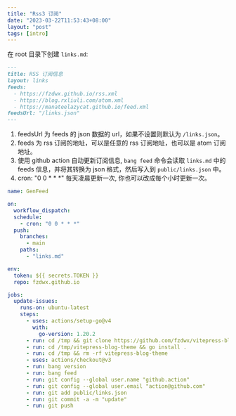 ```yaml
---
title: "Rss3 订阅"
date: "2023-03-22T11:53:43+08:00"
layout: "post"
tags: [intro]
---
```


在 root 目录下创建 `links.md`:

```md
---
title: RSS 订阅信息
layout: links
feeds:
  - https://fzdwx.github.io/rss.xml
  - https://blog.rxliuli.com/atom.xml
  - https://manateelazycat.github.io/feed.xml
feedsUrl: "/links.json"
---
```

1. feedsUrl 为 feeds 的 json 数据的 url，如果不设置则默认为 `/links.json`。
2. feeds 为 rss 订阅的地址，可以是任意的 rss 订阅地址，也可以是 atom 订阅地址。
3. 使用 github action 自动更新订阅信息, `bang feed` 命令会读取 `links.md` 中的 feeds 信息，并将其转换为 json 格式，然后写入到 `public/links.json` 中。
4. cron: "0 0 \* \* \*" 每天凌晨更新一次, 你也可以改成每个小时更新一次。

```yaml
name: GenFeed

on:
  workflow_dispatch:
  schedule:
    - cron: "0 0 * * *"
  push:
    branches:
      - main
    paths:
      - "links.md"

env:
  token: ${{ secrets.TOKEN }}
  repo: fzdwx.github.io

jobs:
  update-issues:
    runs-on: ubuntu-latest
    steps:
      - uses: actions/setup-go@v4
        with:
          go-version: 1.20.2
      - run: cd /tmp && git clone https://github.com/fzdwx/vitepress-blog-theme
      - run: cd /tmp/vitepress-blog-theme && go install .
      - run: cd /tmp && rm -rf vitepress-blog-theme
      - uses: actions/checkout@v3
      - run: bang version
      - run: bang feed
      - run: git config --global user.name "github.action"
      - run: git config --global user.email "action@github.com"
      - run: git add public/links.json
      - run: git commit -a -m "update"
      - run: git push
```
